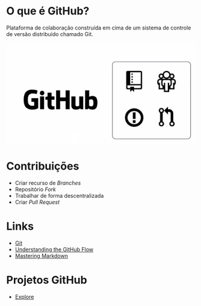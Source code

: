 # O que é GitHub?

Plataforma de colaboração construída em cima de um sistema de controle de versão distribuído chamado Git.

![Features](/git.png)

# Contribuições
- Criar recurso de *Branches*
- Repositório *Fork*
- Trabalhar de forma descentralizada
- Criar *Pull Request*

# Links
- [Git](www.git-scm.com)
- [Understanding the GitHub Flow](https://guides.github.com/introduction/flow/)
- [Mastering Markdown](https://guides.github.com/features/mastering-markdown/)

# Projetos GitHub
- [Explore](https://github.com/explore)
